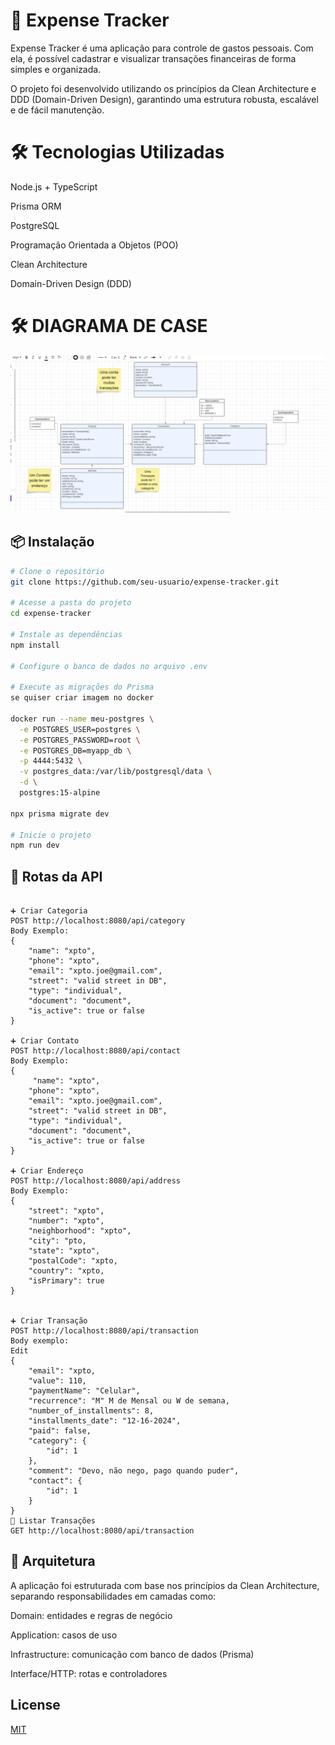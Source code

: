 # 💸 Expense Tracker

Expense Tracker é uma aplicação para controle de gastos pessoais. Com ela, é possível cadastrar e visualizar transações financeiras de forma simples e organizada.

O projeto foi desenvolvido utilizando os princípios da Clean Architecture e DDD (Domain-Driven Design), garantindo uma estrutura robusta, escalável e de fácil manutenção.

# 🛠️ Tecnologias Utilizadas

Node.js + TypeScript

Prisma ORM

PostgreSQL

Programação Orientada a Objetos (POO)

Clean Architecture

Domain-Driven Design (DDD)

# 🛠️ DIAGRAMA DE CASE

![alt text](image.png)

## 📦 Instalação

```bash
# Clone o repositório
git clone https://github.com/seu-usuario/expense-tracker.git

# Acesse a pasta do projeto
cd expense-tracker

# Instale as dependências
npm install

# Configure o banco de dados no arquivo .env

# Execute as migrações do Prisma
se quiser criar imagem no docker

docker run --name meu-postgres \
  -e POSTGRES_USER=postgres \
  -e POSTGRES_PASSWORD=root \
  -e POSTGRES_DB=myapp_db \
  -p 4444:5432 \
  -v postgres_data:/var/lib/postgresql/data \
  -d \
  postgres:15-alpine

npx prisma migrate dev

# Inicie o projeto
npm run dev

```

## 📌 Rotas da API

```

➕ Criar Categoria
POST http://localhost:8080/api/category
Body Exemplo:
{
    "name": "xpto",
    "phone": "xpto",
    "email": "xpto.joe@gmail.com",
    "street": "valid street in DB",
    "type": "individual",
    "document": "document",
    "is_active": true or false
}

➕ Criar Contato
POST http://localhost:8080/api/contact
Body Exemplo:
{
     "name": "xpto",
    "phone": "xpto",
    "email": "xpto.joe@gmail.com",
    "street": "valid street in DB",
    "type": "individual",
    "document": "document",
    "is_active": true or false
}

➕ Criar Endereço
POST http://localhost:8080/api/address
Body Exemplo:
{
    "street": "xpto",
    "number": "xpto",
    "neighborhood": "xpto",
    "city": "pto,
    "state": "xpto",
    "postalCode": "xpto,
    "country": "xpto,
    "isPrimary": true
}


➕ Criar Transação
POST http://localhost:8080/api/transaction
Body exemplo:
Edit
{
    "email": "xpto,
    "value": 110,
    "paymentName": "Celular",
    "recurrence": "M" M de Mensal ou W de semana,
    "number_of_installments": 8,
    "installments_date": "12-16-2024",
    "paid": false,
    "category": {
        "id": 1
    },
    "comment": "Devo, não nego, pago quando puder",
    "contact": {
        "id": 1
    }
}
📄 Listar Transações
GET http://localhost:8080/api/transaction
```

## 🧱 Arquitetura

A aplicação foi estruturada com base nos princípios da Clean Architecture, separando responsabilidades em camadas como:

Domain: entidades e regras de negócio

Application: casos de uso

Infrastructure: comunicação com banco de dados (Prisma)

Interface/HTTP: rotas e controladores

## License

[MIT](https://choosealicense.com/licenses/mit/)
